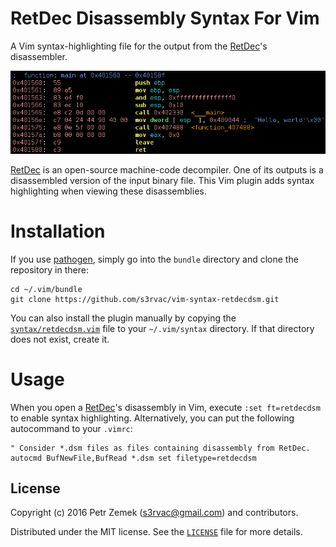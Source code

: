 RetDec Disassembly Syntax For Vim
=================================

A Vim syntax-highlighting file for the output from the
[RetDec](https://retdec.com/)'s disassembler.

![Screenshot](screenshot.png "Syntax highlighting in action.")

[RetDec](https://retdec.com/) is an open-source machine-code decompiler. One of
its outputs is a disassembled version of the input binary file. This Vim plugin
adds syntax highlighting when viewing these disassemblies.

Installation
============

If you use [pathogen](https://github.com/tpope/vim-pathogen), simply go into
the `bundle` directory and clone the repository in there:
```
cd ~/.vim/bundle
git clone https://github.com/s3rvac/vim-syntax-retdecdsm.git
```
You can also install the plugin manually by copying the
[`syntax/retdecdsm.vim`](https://raw.githubusercontent.com/s3rvac/vim-syntax-retdecdsm/master/syntax/retdecdsm.vim)
file to your `~/.vim/syntax` directory. If that directory does not exist,
create it.

Usage
=====

When you open a [RetDec](https://retdec.com/)'s disassembly in Vim, execute
`:set ft=retdecdsm` to enable syntax highlighting. Alternatively, you can put
the following autocommand to your `.vimrc`:
```
" Consider *.dsm files as files containing disassembly from RetDec.
autocmd BufNewFile,BufRead *.dsm set filetype=retdecdsm
```

License
-------

Copyright (c) 2016 Petr Zemek (s3rvac@gmail.com) and contributors.

Distributed under the MIT license. See the
[`LICENSE`](https://github.com/s3rvac/vim-syntax-retdecdsm/blob/master/LICENSE)
file for more details.
